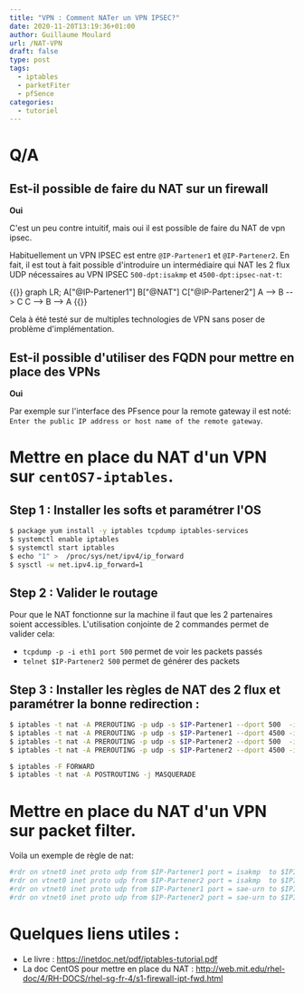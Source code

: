 ```yaml
---
title: "VPN : Comment NATer un VPN IPSEC?"
date: 2020-11-20T13:19:36+01:00
author: Guillaume Moulard
url: /NAT-VPN
draft: false
type: post
tags:
  - iptables
  - parketFiter
  - pfSence
categories:
  - tutoriel
---
```



# Q/A
## Est-il possible de faire du NAT sur un firewall


**Oui**

C'est un peu contre intuitif, mais oui il est possible de faire du NAT de vpn ipsec.

Habituellement un VPN IPSEC est entre `@IP-Partener1` et `@IP-Partener2`.
En fait, il est tout à fait possible d'introduire un intermédiaire qui NAT les 2 flux UDP nécessaires au VPN IPSEC `500-dpt:isakmp` et `4500-dpt:ipsec-nat-t`:

{{<mermaid>}}
graph LR;
    A["@IP-Partener1"]
    B["@NAT"]
    C["@IP-Partener2"]
    A --> B --> C
    C --> B --> A
{{</mermaid>}}

Cela à été testé sur de multiples technologies de VPN sans poser de problème d'implémentation.

## Est-il possible d'utiliser des FQDN pour mettre en place des VPNs

**Oui**

Par exemple sur l'interface des PFsence pour la remote gateway il est noté:
`Enter the public IP address or host name of the remote gateway`.

# Mettre en place du NAT d'un VPN sur `centOS7-iptables`.

## Step 1 : Installer les softs et paramétrer l'OS

```bash
$ package yum install -y iptables tcpdump iptables-services
$ systemctl enable iptables
$ systemctl start iptables
$ echo "1" >  /proc/sys/net/ipv4/ip_forward
$ sysctl -w net.ipv4.ip_forward=1
```

## Step 2 : Valider le routage
Pour que le NAT fonctionne sur la machine il faut que les 2 partenaires soient accessibles.
L'utilisation conjointe de 2 commandes permet de valider cela:

 - `tcpdump -p -i eth1 port 500` permet de voir les packets passés
 - `telnet $IP-Partener2 500` permet de générer des packets

## Step 3 : Installer les règles de NAT des 2 flux et paramétrer la bonne redirection :

```bash
$ iptables -t nat -A PREROUTING -p udp -s $IP-Partener1 --dport 500  -i eth1 -j DNAT --to $IP-Partener2:500
$ iptables -t nat -A PREROUTING -p udp -s $IP-Partener1 --dport 4500 -i eth1 -j DNAT --to $IP-Partener2:4500
$ iptables -t nat -A PREROUTING -p udp -s $IP-Partener2 --dport 500  -i eth1 -j DNAT --to $IP-Partener1:500
$ iptables -t nat -A PREROUTING -p udp -s $IP-Partener2 --dport 4500 -i eth1 -j DNAT --to $IP-Partener1:4500

$ iptables -F FORWARD
$ iptables -t nat -A POSTROUTING -j MASQUERADE
```


# Mettre en place du NAT d'un VPN sur packet filter.

Voila un exemple de règle de nat:
```bash
#rdr on vtnet0 inet proto udp from $IP-Partener1 port = isakmp  to $IPInterfaceOne port = isakmp  ->  $IP-Partener2
#rdr on vtnet0 inet proto udp from $IP-Partener2 port = isakmp  to $IPInterfaceOne port = isakmp  ->  $IP-Partener1
#rdr on vtnet0 inet proto udp from $IP-Partener1 port = sae-urn to $IPInterfaceOne port = sae-urn -> $IP-Partener2
#rdr on vtnet0 inet proto udp from $IP-Partener2 port = sae-urn to $IPInterfaceOne port = sae-urn ->  $IP-Partener1
```

# Quelques liens utiles :

- Le livre : https://inetdoc.net/pdf/iptables-tutorial.pdf
- La doc CentOS pour mettre en place du NAT : http://web.mit.edu/rhel-doc/4/RH-DOCS/rhel-sg-fr-4/s1-firewall-ipt-fwd.html

